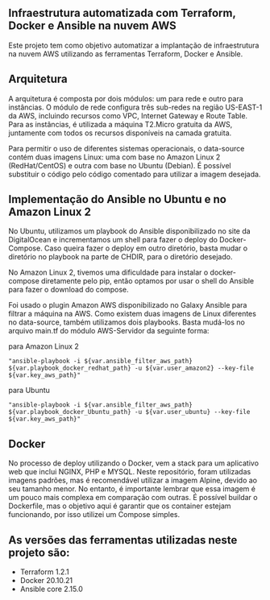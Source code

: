 ## Infraestrutura automatizada com Terraform, Docker e Ansible na nuvem AWS

Este projeto tem como objetivo automatizar a implantação de infraestrutura na nuvem AWS utilizando as ferramentas Terraform, Docker e Ansible. 

## Arquitetura

A arquitetura é composta por dois módulos: um para rede e outro para instâncias. O módulo de rede configura três sub-redes na região US-EAST-1 da AWS, incluindo recursos como VPC, Internet Gateway e Route Table. Para as instâncias, é utilizada a máquina T2.Micro gratuita da AWS, juntamente com todos os recursos disponíveis na camada gratuita.

Para permitir o uso de diferentes sistemas operacionais, o data-source contém duas imagens Linux: uma com base no Amazon Linux 2 (RedHat/CentOS) e outra com base no Ubuntu (Debian). É possível substituir o código pelo código comentado para utilizar a imagem desejada.

## Implementação do Ansible no Ubuntu e no Amazon Linux 2

No Ubuntu, utilizamos um playbook do Ansible disponibilizado no site da DigitalOcean e incrementamos um shell para fazer o deploy do Docker-Compose. Caso queira fazer o deploy em outro diretório, basta mudar o diretório no playbook na parte de CHDIR, para o diretório desejado.

No Amazon Linux 2, tivemos uma dificuldade para instalar o docker-compose diretamente pelo pip, então optamos por usar o shell do Ansible para fazer o download do compose.

Foi usado o plugin Amazon AWS disponibilizado no Galaxy Ansible para filtrar a máquina na AWS. Como existem duas imagens de Linux diferentes no data-source, também utilizamos dois playbooks. Basta mudá-los no arquivo main.tf do módulo AWS-Servidor da seguinte forma:

para Amazon Linux 2

    "ansible-playbook -i ${var.ansible_filter_aws_path} ${var.playbook_docker_redhat_path} -u ${var.user_amazon2} --key-file ${var.key_aws_path}"

para Ubuntu

    "ansible-playbook -i ${var.ansible_filter_aws_path} ${var.playbook_docker_Ubuntu_path} -u ${var.user_ubuntu} --key-file ${var.key_aws_path}"


## Docker

No processo de deploy utilizando o Docker, vem a stack para um aplicativo web que inclui NGINX, PHP e MYSQL. Neste repositório, foram utilizadas imagens padrões, mas é recomendável utilizar a imagem Alpine, devido ao seu tamanho menor. No entanto, é importante lembrar que essa imagem é um pouco mais complexa em comparação com outras. É possível buildar o Dockerfile, mas o objetivo aqui é garantir que os container estejam funcionando, por isso utilizei um Compose simples. 

## As versões das ferramentas utilizadas neste projeto são:

* Terraform 1.2.1
* Docker 20.10.21
* Ansible core 2.15.0